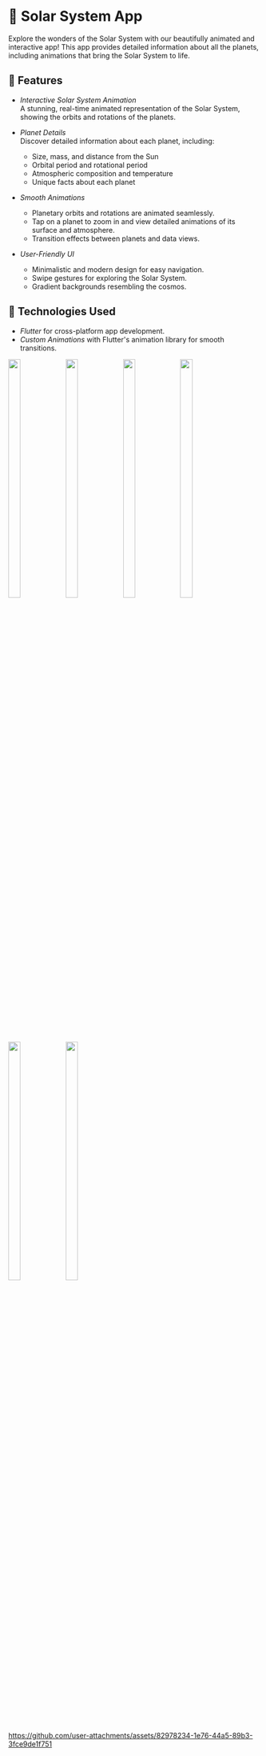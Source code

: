 # 🌌 Solar System App  

Explore the wonders of the Solar System with our beautifully animated and interactive app! This app provides detailed information about all the planets, including animations that bring the Solar System to life.  

## 🌟 Features  

- *Interactive Solar System Animation*  
  A stunning, real-time animated representation of the Solar System, showing the orbits and rotations of the planets.  

- *Planet Details*  
  Discover detailed information about each planet, including:  
  - Size, mass, and distance from the Sun  
  - Orbital period and rotational period  
  - Atmospheric composition and temperature  
  - Unique facts about each planet  

- *Smooth Animations*  
  - Planetary orbits and rotations are animated seamlessly.  
  - Tap on a planet to zoom in and view detailed animations of its surface and atmosphere.  
  - Transition effects between planets and data views.  

- *User-Friendly UI*  
  - Minimalistic and modern design for easy navigation.  
  - Swipe gestures for exploring the Solar System.  
  - Gradient backgrounds resembling the cosmos.  

## 🚀 Technologies Used  

- *Flutter* for cross-platform app development.  
- *Custom Animations* with Flutter's animation library for smooth transitions.  


<img src="https://github.com/user-attachments/assets/8b1d2847-6f61-4cf4-a12e-85dd5c001cac" height=35% width=22%>
<img src="https://github.com/user-attachments/assets/1226affa-f1ce-4737-b52d-2a0441de71d8" height=35% width=22%>
<img src="https://github.com/user-attachments/assets/a8693075-d3f5-49f7-bc85-28f4ad3eb97f" height=35% width=22%>
<img src="https://github.com/user-attachments/assets/bde3bb55-8843-43be-b92a-a33e800da1b6" height=35% width=22%>
<img src="https://github.com/user-attachments/assets/cd3f0012-dae6-4486-85eb-4c0bf96eb708" height=35% width=22%>
<img src="https://github.com/user-attachments/assets/ce67c783-2625-49ef-8aec-ff867d36d06f" height=35% width=22%>




https://github.com/user-attachments/assets/82978234-1e76-44a5-89b3-3fce9de1f751

